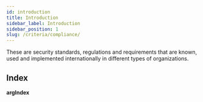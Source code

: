 ```yaml
---
id: introduction
title: Introduction
sidebar_label: Introduction
sidebar_position: 1
slug: /criteria/compliance/
---
```


These are security standards,
regulations and requirements
that are known, used and implemented internationally
in different types of organizations.

## Index

__argIndex__
